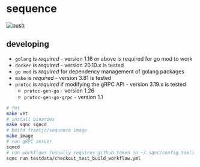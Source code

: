# sequence

[![push](https://github.com/frantjc/sequence/workflows/push/badge.svg?branch=master&event=push)](https://github.com/frantjc/sequence/actions)

## developing

- `golang` is _required_ - version 1.16 or above is required for go mod to work
- `docker` is _required_ - version 20.10.x is tested
- `go mod` is _required_ for dependency management of golang packages
- `make` is _required_ - version 3.81 is tested
- `protoc` is _required_ if modifying the gRPC API - version 3.19.x is tested
    - `protoc-gen-go` - version 1.26
    - `protoc-gen-go-grpc` - version 1.1

```sh
# fmt
make vet
# install binaries
make sqnc sqncd
# build frantjc/sequence image
make image
# run gRPC server
sqncd
# run workflows (usually requires github.token in ~/.sqnc/config.toml)
sqnc run testdata/checkout_test_build_workflow.yml
```
